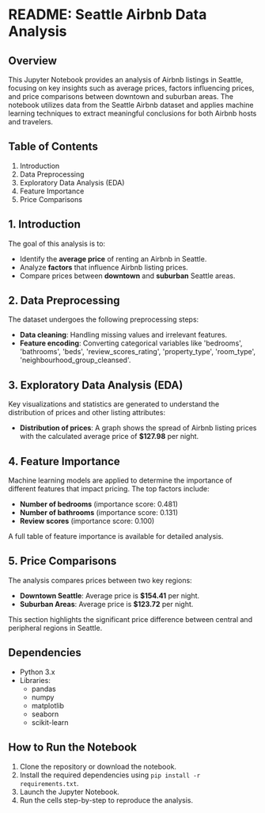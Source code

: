 # README: Seattle Airbnb Data Analysis

## Overview

This Jupyter Notebook provides an analysis of Airbnb listings in Seattle, focusing on key insights such as average prices, factors influencing prices, and price comparisons between downtown and suburban areas. The notebook utilizes data from the Seattle Airbnb dataset and applies machine learning techniques to extract meaningful conclusions for both Airbnb hosts and travelers.

## Table of Contents
1. Introduction
2. Data Preprocessing
3. Exploratory Data Analysis (EDA)
4. Feature Importance
5. Price Comparisons

## 1. Introduction
The goal of this analysis is to:
- Identify the **average price** of renting an Airbnb in Seattle.
- Analyze **factors** that influence Airbnb listing prices.
- Compare prices between **downtown** and **suburban** Seattle areas.

## 2. Data Preprocessing
The dataset undergoes the following preprocessing steps:
- **Data cleaning**: Handling missing values and irrelevant features.
- **Feature encoding**: Converting categorical variables like 'bedrooms', 'bathrooms', 'beds', 'review_scores_rating', 'property_type', 'room_type', 'neighbourhood_group_cleansed'.

## 3. Exploratory Data Analysis (EDA)
Key visualizations and statistics are generated to understand the distribution of prices and other listing attributes:
- **Distribution of prices**: A graph shows the spread of Airbnb listing prices with the calculated average price of **$127.98** per night.
  
## 4. Feature Importance
Machine learning models are applied to determine the importance of different features that impact pricing. The top factors include:
- **Number of bedrooms** (importance score: 0.481)
- **Number of bathrooms** (importance score: 0.131)
- **Review scores** (importance score: 0.100)

A full table of feature importance is available for detailed analysis.

## 5. Price Comparisons
The analysis compares prices between two key regions:
- **Downtown Seattle**: Average price is **$154.41** per night.
- **Suburban Areas**: Average price is **$123.72** per night.

This section highlights the significant price difference between central and peripheral regions in Seattle.


## Dependencies
- Python 3.x
- Libraries:
  - pandas
  - numpy
  - matplotlib
  - seaborn
  - scikit-learn

## How to Run the Notebook
1. Clone the repository or download the notebook.
2. Install the required dependencies using `pip install -r requirements.txt`.
3. Launch the Jupyter Notebook.
4. Run the cells step-by-step to reproduce the analysis.
